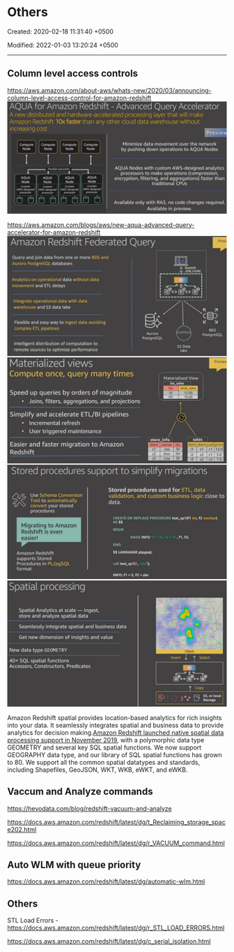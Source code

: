 # Others

Created: 2020-02-18 11:31:40 +0500

Modified: 2022-01-03 13:20:24 +0500

---

## Column level access controls

<https://aws.amazon.com/about-aws/whats-new/2020/03/announcing-column-level-access-control-for-amazon-redshift>
![image](media/AWS-Redshift_Others-image1.png)

<https://aws.amazon.com/blogs/aws/new-aqua-advanced-query-accelerator-for-amazon-redshift>
![image](media/AWS-Redshift_Others-image2.png)
![image](media/AWS-Redshift_Others-image3.png)
![image](media/AWS-Redshift_Others-image4.png)
![image](media/AWS-Redshift_Others-image5.png)

Amazon Redshift spatial provides location-based analytics for rich insights into your data. It seamlessly integrates spatial and business data to provide analytics for decision making.[Amazon Redshift launched native spatial data processing support in November 2019](https://aws.amazon.com/about-aws/whats-new/2019/11/amazon-redshift-announces-support-spatial-data/), with a polymorphic data type GEOMETRY and several key SQL spatial functions. We now support GEOGRAPHY data type, and our library of SQL spatial functions has grown to 80. We support all the common spatial datatypes and standards, including Shapefiles, GeoJSON, WKT, WKB, eWKT, and eWKB.

## Vaccum and Analyze commands

<https://hevodata.com/blog/redshift-vacuum-and-analyze>

<https://docs.aws.amazon.com/redshift/latest/dg/t_Reclaiming_storage_space202.html>

<https://docs.aws.amazon.com/redshift/latest/dg/r_VACUUM_command.html>

## Auto WLM with queue priority

<https://docs.aws.amazon.com/redshift/latest/dg/automatic-wlm.html>

## Others

STL Load Errors - <https://docs.aws.amazon.com/redshift/latest/dg/r_STL_LOAD_ERRORS.html>

<https://docs.aws.amazon.com/redshift/latest/dg/c_serial_isolation.html>
